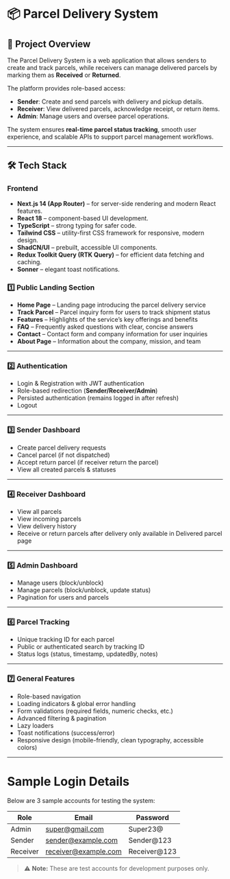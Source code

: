 # 📦 Parcel Delivery System

## 🚀 Project Overview
The Parcel Delivery System is a web application that allows senders to create and track parcels, while receivers can manage delivered parcels by marking them as **Received** or **Returned**.  

The platform provides role-based access:
- **Sender**: Create and send parcels with delivery and pickup details.
- **Receiver**: View delivered parcels, acknowledge receipt, or return items.
- **Admin**: Manage users and oversee parcel operations.  

The system ensures **real-time parcel status tracking**, smooth user experience, and scalable APIs to support parcel management workflows.

---

## 🛠️ Tech Stack

### **Frontend**
- **Next.js 14 (App Router)** – for server-side rendering and modern React features.
- **React 18** – component-based UI development.
- **TypeScript** – strong typing for safer code.
- **Tailwind CSS** – utility-first CSS framework for responsive, modern design.
- **ShadCN/UI** – prebuilt, accessible UI components.
- **Redux Toolkit Query (RTK Query)** – for efficient data fetching and caching.
- **Sonner** – elegant toast notifications.


### 1️⃣ Public Landing Section
- **Home Page** – Landing page introducing the parcel delivery service  
- **Track Parcel** – Parcel inquiry form for users to track shipment status
- **Features** –  Highlights of the service’s key offerings and benefits
- **FAQ** – Frequently asked questions with clear, concise answers
- **Contact** – Contact form and company information for user inquiries
- **About Page** – Information about the company, mission, and team

---

### 2️⃣ Authentication
- Login & Registration with JWT authentication  
- Role-based redirection (**Sender/Receiver/Admin**)  
- Persisted authentication (remains logged in after refresh)  
- Logout  

---

### 3️⃣ Sender Dashboard
- Create parcel delivery requests  
- Cancel parcel (if not dispatched)  
- Accept return parcel (if receiver return the parcel)  
- View all created parcels & statuses  

---

### 4️⃣ Receiver Dashboard
- View all parcels  
- View incoming parcels  
- View delivery history
- Receive or return parcels after delivery only available in Delivered parcel page 

---

### 5️⃣ Admin Dashboard
- Manage users (block/unblock)  
- Manage parcels (block/unblock, update status)
- Pagination for users and parcels

---

### 6️⃣ Parcel Tracking
- Unique tracking ID for each parcel  
- Public or authenticated search by tracking ID  
- Status logs (status, timestamp, updatedBy, notes)  

---

### 7️⃣ General Features
- Role-based navigation  
- Loading indicators & global error handling  
- Form validations (required fields, numeric checks, etc.)  
- Advanced filtering & pagination
- Lazy loaders
- Toast notifications (success/error)  
- Responsive design (mobile-friendly, clean typography, accessible colors)  

---

# Sample Login Details

Below are 3 sample accounts for testing the system:

| Role     | Email                  | Password       |
|----------|-----------------------|----------------|
| Admin    | super@gmail.com      | Super23@      |
| Sender   | sender@example.com     | Sender@123     |
| Receiver | receiver@example.com   | Receiver@123   |

> ⚠️ **Note:** These are test accounts for development purposes only. 
